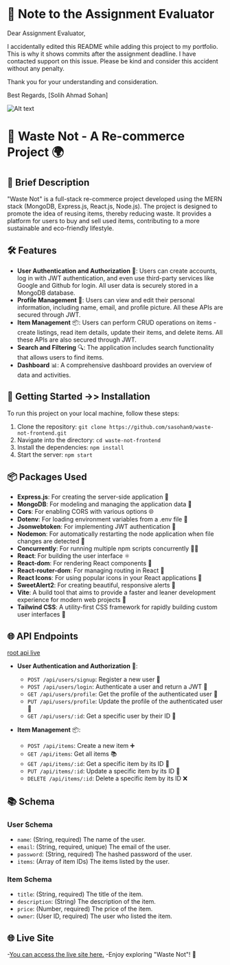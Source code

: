 # 📝 Note to the Assignment Evaluator

Dear Assignment Evaluator,

I accidentally edited this README while adding this project to my portfolio. This is why it shows commits after the assignment deadline. I have contacted support on this issue. Please be kind and consider this accident without any penalty.

Thank you for your understanding and consideration.

Best Regards,
[Solih Ahmad Sohan]

![Alt text](image-url= "waste_not_git_banner.jpg")

# 🚀 Waste Not - A Re-commerce Project 🌍

## 📝 Brief Description
"Waste Not" is a full-stack re-commerce project developed using the MERN stack (MongoDB, Express.js, React.js, Node.js). The project is designed to promote the idea of reusing items, thereby reducing waste. It provides a platform for users to buy and sell used items, contributing to a more sustainable and eco-friendly lifestyle.

## 🛠️ Features
- **User Authentication and Authorization** 🔐: Users can create accounts, log in with JWT authentication, and even use third-party services like Google and Github for login. All user data is securely stored in a MongoDB database.
- **Profile Management** 👤: Users can view and edit their personal information, including name, email, and profile picture. All these APIs are secured through JWT.
- **Item Management** 📦: Users can perform CRUD operations on items - create listings, read item details, update their items, and delete items. All these APIs are also secured through JWT.
- **Search and Filtering** 🔍: The application includes search functionality that allows users to find items.
- **Dashboard** 📊: A comprehensive dashboard provides an overview of data and activities.

## 🚀 Getting Started ->> Installation
To run this project on your local machine, follow these steps:

1. Clone the repository: `git clone https://github.com/sasohan0/waste-not-frontend.git`
2. Navigate into the directory: `cd waste-not-frontend`
3. Install the dependencies: `npm install`
4. Start the server: `npm start`

## 📦 Packages Used

- **Express.js**: For creating the server-side application 🚂
- **MongoDB**: For modeling and managing the application data 🍃
- **Cors**: For enabling CORS with various options 🌐
- **Dotenv**: For loading environment variables from a .env file 🔐
- **Jsonwebtoken**: For implementing JWT authentication 🔑
- **Nodemon**: For automatically restarting the node application when file changes are detected 🔄
- **Concurrently**: For running multiple npm scripts concurrently 🏃‍♂️
- **React**: For building the user interface ⚛️
- **React-dom**: For rendering React components 🎨
- **React-router-dom**: For managing routing in React 🚦
- **React Icons**: For using popular icons in your React applications 💠
- **SweetAlert2**: For creating beautiful, responsive alerts 🚨
- **Vite**: A build tool that aims to provide a faster and leaner development experience for modern web projects 🚀
- **Tailwind CSS**: A utility-first CSS framework for rapidly building custom user interfaces 🎨




## 🌐 API Endpoints
[root api live](https://waste-not-backend.onrender.com)
- **User Authentication and Authorization** 🔐:
  - `POST /api/users/signup`: Register a new user 📝
  - `POST /api/users/login`: Authenticate a user and return a JWT 🔑
  - `GET /api/users/profile`: Get the profile of the authenticated user 👤
  - `PUT /api/users/profile`: Update the profile of the authenticated user 🔄
  - `GET /api/users/:id`: Get a specific user by their ID 🔎

- **Item Management** 📦:
  - `POST /api/items`: Create a new item ➕
  - `GET /api/items`: Get all items 📚
  - `GET /api/items/:id`: Get a specific item by its ID 🔎
  - `PUT /api/items/:id`: Update a specific item by its ID 🔄
  - `DELETE /api/items/:id`: Delete a specific item by its ID ❌

## 📚 Schema

### User Schema
- `name`: (String, required) The name of the user.
- `email`: (String, required, unique) The email of the user.
- `password`: (String, required) The hashed password of the user.
- `items`: (Array of item IDs) The items listed by the user.

### Item Schema
- `title`: (String, required) The title of the item.
- `description`: (String) The description of the item.
- `price`: (Number, required) The price of the item.
- `owner`: (User ID, required) The user who listed the item.

## 🌐 Live Site
-[You can access the live site here.](https://waste-not-f415a.web.app/)
 -Enjoy exploring "Waste Not"! 🚀

